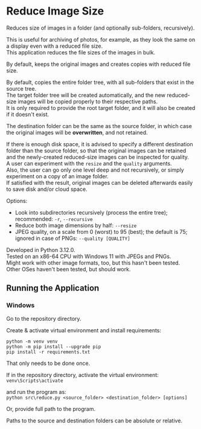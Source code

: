# Reduce Image Size

Reduces size of images in a folder (and optionally sub-folders, recursively).

This is useful for archiving of photos, for example, as they look the same on a display even with a reduced file size.  
This application reduces the file sizes of the images in bulk.

By default, keeps the original images and creates copies with reduced file size.

By default, copies the entire folder tree, with all sub-folders that exist in the source tree.  
The target folder tree will be created automatically, and the new reduced-size images will be copied properly to their respective paths.  
It is only required to provide the root target folder, and it will also be created if it doesn't exist.

The destination folder can be the same as the source folder, in which case the original images will be **overwritten**, and not retained.

If there is enough disk space, it is advised to specify a different destination folder than the source folder,
so that the original images can be retained and the newly-created reduced-size images can be inspected for quality.  
A user can experiment with the `resize` and the `quality` arguments.  
Also, the user can go only one level deep and not recursively, or simply experiment on a copy of an image folder.  
If satisfied with the result, original images can be deleted afterwards easily to save disk and/or cloud space.

Options:
- Look into subdirectories recursively (process the entire tree); recommended: `-r`, `--recursive`
- Reduce both image dimensions by half: `--resize`
- JPEG quality, on a scale from 0 (worst) to 95 (best); the default is 75; ignored in case of PNGs: `--quality [QUALITY]`

Developed in Python 3.12.0.  
Tested on an x86-64 CPU with Windows 11 with JPEGs and PNGs.  
Might work with other image formats, too, but this hasn't been tested.  
Other OSes haven't been tested, but should work.

## Running the Application
### Windows
Go to the repository directory.

Create & activate virtual environment and install requirements:  
```commandline
python -m venv venv
python -m pip install --upgrade pip
pip install -r requirements.txt
```
That only needs to be done once.

If in the repository directory, activate the virtual environment:  
`venv\Scripts\activate`

and run the program as:  
`python src\reduce.py <source_folder> <destination_folder> [options]`

Or, provide full path to the program.

Paths to the source and destination folders can be absolute or relative.
